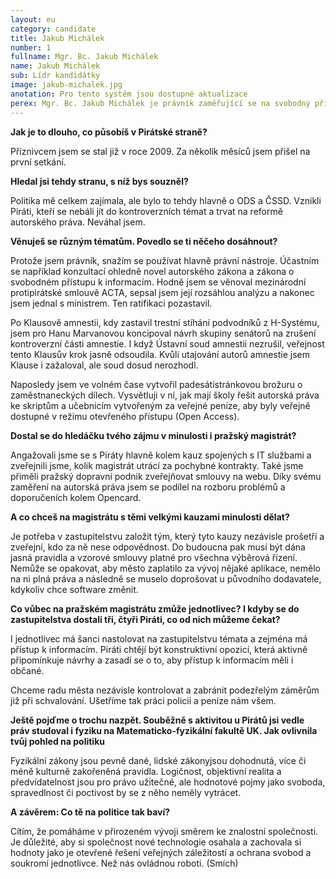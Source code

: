 ```yaml
---
layout: eu
category: candidate
title: Jakub Michálek
number: 1
fullname: Mgr. Bc. Jakub Michálek
name: Jakub Michálek
sub: Lídr kandidátky
image: jakub-michalek.jpg
anotation: Pro tento systém jsou dostupné aktualizace
perex: Mgr. Bc. Jakub Michálek je právník zaměřující se na svobodný přístup k informacím a autorské právo, vedle toho vystudoval též obecnou fyziku. Pracuje v pražské advokátní kanceláři. V minulosti organizoval protesty proti ACTA a podal žalobu na Václava Klause za utajování informací o amnestií. Ve volbách do zastupitelstva hl. m. Prahy kandiduje jako lídr Pirátů.
---
```


**Jak je to dlouho, co působíš v Pirátské straně?**

Příznivcem jsem se stal již v roce 2009. Za několik měsíců jsem přišel na první setkání. 

**Hledal jsi tehdy stranu, s níž bys souzněl?**

Politika mě celkem zajímala, ale bylo to tehdy hlavně o ODS a ČSSD. Vznikli Piráti, kteří se nebáli jít do kontroverzních témat a trvat na reformě autorského práva. Neváhal jsem.

**Věnuješ se různým tématům. Povedlo se ti něčeho dosáhnout?**

Protože jsem právník, snažím se používat hlavně právní nástroje. Účastním se například konzultací ohledně novel autorského zákona a zákona o svobodném přístupu k informacím. Hodně jsem se věnoval mezinárodní protipirátské smlouvě ACTA, sepsal jsem její rozsáhlou analýzu a nakonec jsem jednal s ministrem. Ten ratifikaci pozastavil.

Po Klausově amnestii, kdy zastavil trestní stíhání podvodníků z H-Systému, jsem pro Hanu Marvanovou koncipoval návrh skupiny senátorů na zrušení kontroverzní části amnestie. I když Ústavní soud amnestii nezrušil, veřejnost tento Klausův krok jasně odsoudila. Kvůli utajování autorů amnestie jsem Klause i zažaloval, ale soud dosud nerozhodl. 

Naposledy jsem ve volném čase vytvořil padesátistránkovou
brožuru o zaměstnaneckých dílech. Vysvětluji v ní, jak mají školy řešit autorská práva ke skriptům a učebnicím vytvořeným
za veřejné peníze, aby byly veřejně dostupné v režimu otevřeného přístupu (Open Access).

**Dostal se do hledáčku tvého zájmu v minulosti i pražský magistrát?**

Angažovali jsme se s Piráty hlavně kolem kauz spojených s IT službami a zveřejnili jsme, kolik magistrát utrácí za pochybné kontrakty.
Také jsme přiměli pražský dopravní podnik zveřejňovat smlouvy na webu. Díky svému zaměření na autorská práva jsem se podílel na rozboru problémů a doporučeních kolem Opencard.

**A co chceš na magistrátu s těmi velkými kauzami minulosti dělat?**

Je potřeba v zastupitelstvu založit tým, který tyto kauzy nezávisle prošetří a zveřejní, kdo za ně nese odpovědnost. Do budoucna pak musí
být dána jasná pravidla a vzorové smlouvy platné pro všechna výběrová řízení. Nemůže se opakovat, aby město zaplatilo za vývoj nějaké
aplikace, nemělo na ni plná práva a následně se muselo doprošovat u původního dodavatele, kdykoliv chce software změnit.

**Co vůbec na pražském magistrátu zmůže jednotlivec? I kdyby se do zastupitelstva dostali tři, čtyři Piráti, co od nich můžeme čekat?**

I jednotlivec má šanci nastolovat na zastupitelstvu témata a zejména má přístup k informacím. Piráti chtějí být konstruktivní opozicí,
která aktivně připomínkuje návrhy a zasadí se o to, aby přístup k informacím měli i občané.

Chceme radu města nezávisle kontrolovat a zabránit podezřelým záměrům již při schvalování. Ušetříme tak práci policii a peníze nám všem.

**Ještě pojďme o trochu nazpět. Souběžně s aktivitou u Pirátů jsi vedle práv studoval i fyziku na Matematicko-fyzikální fakultě UK. Jak
ovlivnila tvůj pohled na politiku**

Fyzikální zákony jsou pevně dané, lidské zákonyjsou dohodnutá, více či méně kulturně zakořeněná pravidla. Logičnost, objektivní realita a předvídatelnost jsou pro právo užitečné, ale hodnotové pojmy jako svoboda, spravedlnost či poctivost by se z něho neměly vytrácet.

**A závěrem: Co tě na politice tak baví?**

Cítím, že pomáháme v přirozeném vývoji směrem ke znalostní společnosti. Je důležité, aby si společnost nové technologie osahala a zachovala si hodnoty jako je otevřené řešení veřejných záležitostí a ochrana svobod a soukromí jednotlivce. Než nás ovládnou roboti. (Smích)

